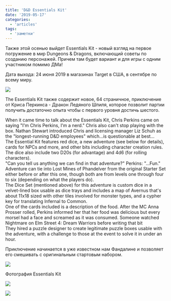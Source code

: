 ```yaml
---
title: 'D&D Essentials Kit'
date: '2019-05-17'
categories:
  - 'articles'
tags:
  - 'заметки'
---
```


Также этой осенью выйдет Essentials Kit - новый взгляд на первое погружение в мир Dungeons & Dragons, включающий советы по созданию персонажей. Причем там будет вариант и для игры с одним участником помимо ДМа!

Дата выхода: 24 июня 2019 в магазинах Target в США, в сентябре по всему миру.

![](https://cyborgsandmages.com/wp-content/uploads/2019/05/dnd_essentials_cover.png)

The Essentials Kit также содержит новое, 64 страничное, приключение от Криса Перкинса - Дракон Ледяного Шпиля, которое позволит партии получить достаточно опыта чтобы с первого уровня достичь шестого.

When it came time to talk about the Essentials Kit, Chris Perkins came on saying "I'm Chris Perkins, I'm a nerd." Chris also can't stop playing with the box. Nathan Stewart introduced Chris and licensing manager Liz Schuh as the "longest-running D&D employees" which…is questionable at best…  
The Essential Kit features red dice, a new adventure (see below for details), cards for NPCs and more, and other bits including character creation rules. The dice also include two D20s (for advantage) and 4d6 (for rolling characters).  
"Can you tell us anything we can find in that adventure?" Perkins: "…Fun."  
Adventure can tie into Lost Mines of Phandelver from the original Starter Set either before or after this one, though both are from levels one through four to six (depending on what the players do).  
The Dice Set (mentioned above) for this adventure is custom dice in a velvet-lined box usable as dice trays and includes a map of Avernus that's about 11x18 sized with other tiles involved for monster types, and a cypher key for translating Infernal to Common.  
One of the cards included is a description of the food. After the MC Anna Prosser rolled, Perkins informed her that her food was delicious but every morsel had a face and screamed as it was consumed. Someone watched Nightmare on Elm Street 4: Dream Warriors before writing that bit  
They hired a puzzle designer to create legitimate puzzle boxes usable with the adventure, with a challenge to those at the event to solve it in under an hour.

Приключение начинается в уже известном нам Фандалине и позволяет его смешивать с оригинальным стартовым набором.

![](https://cyborgsandmages.com/wp-content/uploads/2019/05/dnd_essentials_photo.jpg)

Фотография Essentials Kit

![](https://cyborgsandmages.com/wp-content/uploads/2019/05/dnd_essentials_preview_photo_1.jpg)

![](https://cyborgsandmages.com/wp-content/uploads/2019/05/dnd_essentials_preview_photo_2.jpg)
